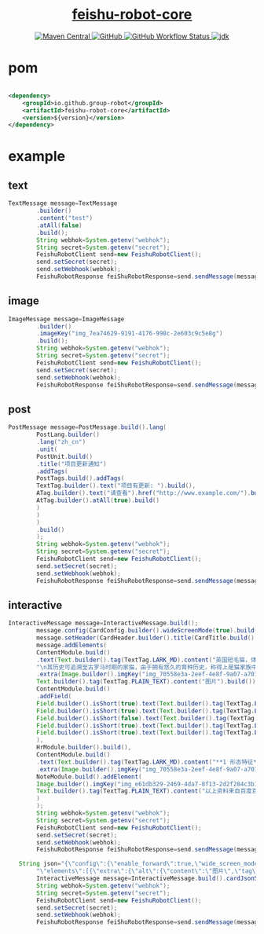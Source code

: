 <h1 align="center"><a href="https://github.com/group-robot/java-feishu-robot" target="_blank">feishu-robot-core</a></h1>
<p align="center">
<a href="https://search.maven.org/artifact/io.github.group-robot/feishu-robot-core">
<img alt="Maven Central" src="https://img.shields.io/maven-central/v/io.github.group-robot/feishu-robot-core?style=flat-square">
</a>
<a href="https://github.com/group-robot/java-feishu-robot/blob/master/LICENSE">
<img alt="GitHub" src="https://img.shields.io/github/license/group-robot/java-feishu-robot?style=flat-square">
</a>
<a href="https://github.com/group-robot/java-feishu-robot/actions">
<img alt="GitHub Workflow Status" src="https://img.shields.io/github/actions/workflow/status/group-robot/java-feishu-robot/release.yml?style=flat-square">
</a>
<a href="https://www.oracle.com/java/technologies/javase-downloads.html">
<img alt="jdk" src="https://img.shields.io/badge/jdk-8%2B-green?style=flat-square">
</a>
</p>

# pom

```xml

<dependency>
    <groupId>io.github.group-robot</groupId>
    <artifactId>feishu-robot-core</artifactId>
    <version>${version}</version>
</dependency>
```

# example

## text

```java
TextMessage message=TextMessage
        .builder()
        .content("test")
        .atAll(false)
        .build();
        String webhok=System.getenv("webhok");
        String secret=System.getenv("secret");
        FeishuRobotClient send=new FeishuRobotClient();
        send.setSecret(secret);
        send.setWebhook(webhok);
        FeishuRobotResponse feiShuRobotResponse=send.sendMessage(message);
```

## image

```java
ImageMessage message=ImageMessage
        .builder()
        .imageKey("img_7ea74629-9191-4176-998c-2e603c9c5e8g")
        .build();
        String webhok=System.getenv("webhok");
        String secret=System.getenv("secret");
        FeishuRobotClient send=new FeishuRobotClient();
        send.setSecret(secret);
        send.setWebhook(webhok);
        FeishuRobotResponse feiShuRobotResponse=send.sendMessage(message);
```

## post

```java
PostMessage message=PostMessage.build().lang(
        PostLang.builder()
        .lang("zh_cn")
        .unit(
        PostUnit.build()
        .title("项目更新通知")
        .addTags(
        PostTags.build().addTags(
        TextTag.builder().text("项目有更新: ").build(),
        ATag.builder().text("请查看").href("http://www.example.com/").build(),
        AtTag.builder().atAll(true).build()
        )
        )
        )
        .build()
        );
        String webhok=System.getenv("webhok");
        String secret=System.getenv("secret");
        FeishuRobotClient send=new FeishuRobotClient();
        send.setSecret(secret);
        send.setWebhook(webhok);
        FeishuRobotResponse feiShuRobotResponse=send.sendMessage(message);
```

## interactive

```java
InteractiveMessage message=InteractiveMessage.build();
        message.config(CardConfig.builder().wideScreenMode(true).build());
        message.setHeader(CardHeader.builder().title(CardTitle.build().content("\uD83D\uDC08 英国短毛猫")).template("indigo").build());
        message.addElements(
        ContentModule.build()
        .text(Text.builder().tag(TextTag.LARK_MD).content("英国短毛猫，体形圆胖，四肢短粗发达，毛短而密，头大脸圆，对人友善。 "+
        "\n其历史可追溯至古罗马时期的家猫，由于拥有悠久的育种历史，称得上是猫家族中的典范。").build())
        .extra(Image.builder().imgKey("img_70558e3a-2eef-4e8f-9a07-a701c165431g").alt(
        Text.builder().tag(TextTag.PLAIN_TEXT).content("图片").build()).build()),
        ContentModule.build()
        .addField(
        Field.builder().isShort(true).text(Text.builder().tag(TextTag.LARK_MD).content("**中文学名：**\n英国短毛猫").build()).build(),
        Field.builder().isShort(true).text(Text.builder().tag(TextTag.LARK_MD).content("**拉丁学名：**\nFelinae").build()).build(),
        Field.builder().isShort(false).text(Text.builder().tag(TextTag.LARK_MD).content(" ").build()).build(),
        Field.builder().isShort(true).text(Text.builder().tag(TextTag.LARK_MD).content("**体形：**\n圆胖").build()).build(),
        Field.builder().isShort(true).text(Text.builder().tag(TextTag.LARK_MD).content("**被毛：**\n短而浓密、俗称地毯毛").build()).build()
        ),
        HrModule.builder().build(),
        ContentModule.build()
        .text(Text.builder().tag(TextTag.LARK_MD).content("**1 形态特征**\n\n 🔵 外形：身体厚实，胸部饱满宽阔，腿部粗壮，爪子浑圆，尾巴的根部粗壮，尾尖钝圆。\n\n🔵 毛色：共有十五种品种被承认，其中最著名的是蓝色系的英国短毛猫。 ").build())
        .extra(Image.builder().imgKey("img_70558e3a-2eef-4e8f-9a07-a701c165431g").alt(Text.builder().tag(TextTag.PLAIN_TEXT).content("图片").build()).build()),
        NoteModule.build().addElement(
        Image.builder().imgKey("img_e61db329-2469-4da7-8f13-2d2f284c3b1g").alt(Text.builder().tag(TextTag.PLAIN_TEXT).content("图片").build()).build(),
        Text.builder().tag(TextTag.PLAIN_TEXT).content("以上资料来自百度百科").build()
        )
        );
        String webhok=System.getenv("webhok");
        String secret=System.getenv("secret");
        FeishuRobotClient send=new FeishuRobotClient();
        send.setSecret(secret);
        send.setWebhook(webhok);
        FeishuRobotResponse feiShuRobotResponse=send.sendMessage(message);
```

```java
   String json="{\"config\":{\"enable_forward\":true,\"wide_screen_mode\":true},"+
        "\"elements\":[{\"extra\":{\"alt\":{\"content\":\"图片\",\"tag\":\"plain_text\"},\"compact_width\":false,\"img_key\":\"img_1cad0e51-26f6-492a-8280-a47057b09a0g\",\"mode\":\"crop_center\",\"preview\":true,\"tag\":\"img\"},\"fields\":null,\"tag\":\"div\",\"text\":{\"content\":\"英国短毛猫，体形圆胖，四肢短粗发达，毛短而密，头大脸圆，对人友善。 \\n其历史可追溯至古罗马时期的家猫，由于拥有悠久的育种历史，称得上是猫家族中的典范。\",\"tag\":\"lark_md\"}},{\"fields\":[{\"is_short\":true,\"text\":{\"content\":\"**中文学名：**\\n英国短毛猫\",\"tag\":\"lark_md\"}},{\"is_short\":true,\"text\":{\"content\":\"**拉丁学名：**\\nFelinae\",\"tag\":\"lark_md\"}},{\"is_short\":false,\"text\":{\"content\":\"\",\"tag\":\"lark_md\"}},{\"is_short\":true,\"text\":{\"content\":\"**体形：**\\n圆胖\",\"tag\":\"lark_md\"}},{\"is_short\":true,\"text\":{\"content\":\"**被毛：**\\n短而浓密、俗称地毯毛\",\"tag\":\"lark_md\"}}],\"tag\":\"div\"},{\"tag\":\"hr\"},{\"extra\":{\"alt\":{\"content\":\"图片\",\"tag\":\"plain_text\"},\"compact_width\":false,\"img_key\":\"img_70558e3a-2eef-4e8f-9a07-a701c165431g\",\"mode\":\"crop_center\",\"preview\":true,\"tag\":\"img\"},\"fields\":null,\"tag\":\"div\",\"text\":{\"content\":\"**1 形态特征**\\n\\n \uD83D\uDD35 外形：身体厚实，胸部饱满宽阔，腿部粗壮，爪子浑圆，尾巴的根部粗壮，尾尖钝圆。\\n\\n\uD83D\uDD35 毛色：共有十五种品种被承认，其中最著名的是蓝色系的英国短毛猫。 \",\"tag\":\"lark_md\"}},{\"elements\":[{\"alt\":{\"content\":\"图片\",\"tag\":\"plain_text\"},\"compact_width\":false,\"img_key\":\"img_7ea74629-9191-4176-998c-2e603c9c5e8g\",\"mode\":\"crop_center\",\"preview\":true,\"tag\":\"img\"},{\"content\":\"以上资料来自百度百科\",\"tag\":\"plain_text\"}],\"tag\":\"note\"}],\"header\":{\"template\":\"indigo\",\"title\":{\"content\":\"\uD83D\uDC08 英国短毛猫\",\"tag\":\"plain_text\"}}}";
        InteractiveMessage message=InteractiveMessage.build().cardJsonStr(json);
        String webhok=System.getenv("webhok");
        String secret=System.getenv("secret");
        FeishuRobotClient send=new FeishuRobotClient();
        send.setSecret(secret);
        send.setWebhook(webhok);
        FeishuRobotResponse feiShuRobotResponse=send.sendMessage(message);
```